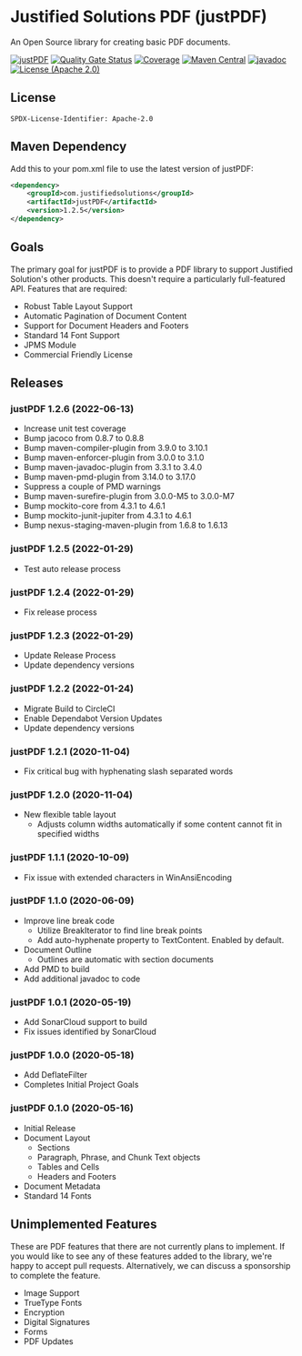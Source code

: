 # Justified Solutions PDF (justPDF)

An Open Source library for creating basic PDF documents.

[![justPDF](https://circleci.com/gh/justifiedsolutions/justPDF.svg?style=shield)](https://app.circleci.com/pipelines/github/justifiedsolutions/justPDF?branch=main)
[![Quality Gate Status](https://sonarcloud.io/api/project_badges/measure?project=com.justifiedsolutions%3AjustPDF&metric=alert_status)](https://sonarcloud.io/dashboard?id=com.justifiedsolutions%3AjustPDF)
[![Coverage](https://sonarcloud.io/api/project_badges/measure?project=com.justifiedsolutions%3AjustPDF&metric=coverage)](https://sonarcloud.io/dashboard?id=com.justifiedsolutions%3AjustPDF)
[![Maven Central](https://img.shields.io/maven-central/v/com.justifiedsolutions/justPDF?color=green)](https://maven-badges.herokuapp.com/maven-central/com.justifiedsolutions/justPDF)
[![javadoc](https://javadoc.io/badge2/com.justifiedsolutions/justPDF/javadoc.svg)](https://javadoc.io/doc/com.justifiedsolutions/justPDF)
[![License (Apache 2.0)](https://img.shields.io/badge/license-Apache%202.0-blue)](http://www.apache.org/licenses/LICENSE-2.0.txt)

## License

`SPDX-License-Identifier: Apache-2.0`

## Maven Dependency

Add this to your pom.xml file to use the latest version of justPDF:

```xml
<dependency>
    <groupId>com.justifiedsolutions</groupId>
    <artifactId>justPDF</artifactId>
    <version>1.2.5</version>
</dependency>
```

## Goals

The primary goal for justPDF is to provide a PDF library to support Justified Solution's other products. This doesn't require a particularly full-featured API. Features that are required:

* Robust Table Layout Support
* Automatic Pagination of Document Content
* Support for Document Headers and Footers
* Standard 14 Font Support
* JPMS Module
* Commercial Friendly License

## Releases

### justPDF 1.2.6 (2022-06-13)

* Increase unit test coverage
* Bump jacoco from 0.8.7 to 0.8.8
* Bump maven-compiler-plugin from 3.9.0 to 3.10.1
* Bump maven-enforcer-plugin from 3.0.0 to 3.1.0
* Bump maven-javadoc-plugin from 3.3.1 to 3.4.0
* Bump maven-pmd-plugin from 3.14.0 to 3.17.0
* Suppress a couple of PMD warnings
* Bump maven-surefire-plugin from 3.0.0-M5 to 3.0.0-M7
* Bump mockito-core from 4.3.1 to 4.6.1
* Bump mockito-junit-jupiter from 4.3.1 to 4.6.1
* Bump nexus-staging-maven-plugin from 1.6.8 to 1.6.13

### justPDF 1.2.5 (2022-01-29)

* Test auto release process

### justPDF 1.2.4 (2022-01-29)

* Fix release process

### justPDF 1.2.3 (2022-01-29)

* Update Release Process
* Update dependency versions

### justPDF 1.2.2 (2022-01-24)

* Migrate Build to CircleCI
* Enable Dependabot Version Updates
* Update dependency versions

### justPDF 1.2.1 (2020-11-04)

* Fix critical bug with hyphenating slash separated words

### justPDF 1.2.0 (2020-11-04)

* New flexible table layout
  * Adjusts column widths automatically if some content cannot fit in specified widths

### justPDF 1.1.1 (2020-10-09)

* Fix issue with extended characters in WinAnsiEncoding

### justPDF 1.1.0 (2020-06-09)

* Improve line break code
  * Utilize BreakIterator to find line break points
  * Add auto-hyphenate property to TextContent. Enabled by default.
* Document Outline
  * Outlines are automatic with section documents
* Add PMD to build
* Add additional javadoc to code

### justPDF 1.0.1 (2020-05-19)

* Add SonarCloud support to build
* Fix issues identified by SonarCloud

### justPDF 1.0.0 (2020-05-18)

* Add DeflateFilter
* Completes Initial Project Goals

### justPDF 0.1.0 (2020-05-16)

* Initial Release
* Document Layout
  * Sections
  * Paragraph, Phrase, and Chunk Text objects
  * Tables and Cells
  * Headers and Footers
* Document Metadata
* Standard 14 Fonts

## Unimplemented Features

These are PDF features that there are not currently plans to implement. If you would like to see any of these features added to the library, we're happy to accept pull requests. Alternatively, we can discuss a sponsorship to complete the feature.

* Image Support
* TrueType Fonts
* Encryption
* Digital Signatures
* Forms
* PDF Updates
